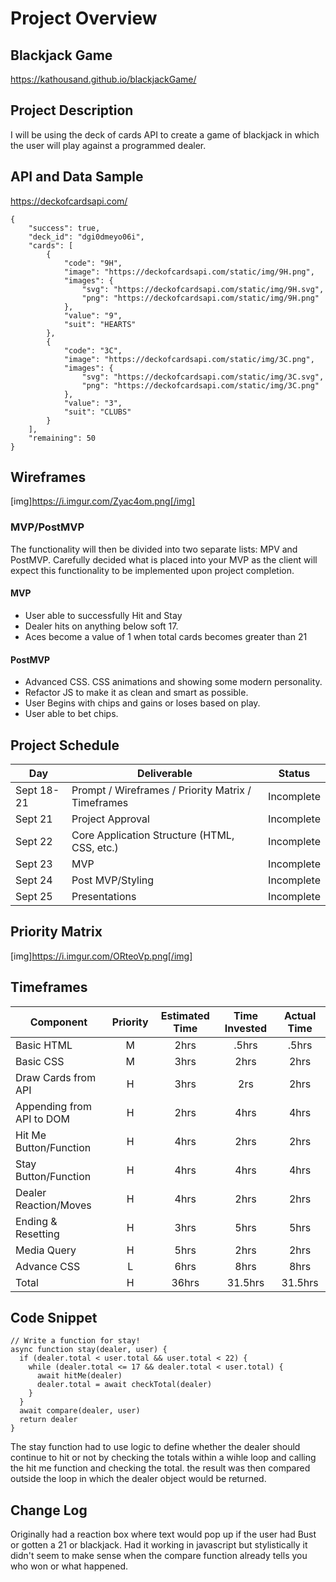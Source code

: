 # Project Overview

## Blackjack Game

https://kathousand.github.io/blackjackGame/

## Project Description

I will be using the deck of cards API  to create a game of blackjack in which the user will play against a programmed dealer.

## API and Data Sample

https://deckofcardsapi.com/
```
{
    "success": true,
    "deck_id": "dgi0dmeyo06i",
    "cards": [
        {
            "code": "9H",
            "image": "https://deckofcardsapi.com/static/img/9H.png",
            "images": {
                "svg": "https://deckofcardsapi.com/static/img/9H.svg",
                "png": "https://deckofcardsapi.com/static/img/9H.png"
            },
            "value": "9",
            "suit": "HEARTS"
        },
        {
            "code": "3C",
            "image": "https://deckofcardsapi.com/static/img/3C.png",
            "images": {
                "svg": "https://deckofcardsapi.com/static/img/3C.svg",
                "png": "https://deckofcardsapi.com/static/img/3C.png"
            },
            "value": "3",
            "suit": "CLUBS"
        }
    ],
    "remaining": 50
}
```
<!-- Specify the API you are using and include a link. Show us a snippet of JSON returned by your API so we know you can access it and get the info you need -->

## Wireframes
[img]https://i.imgur.com/Zyac4om.png[/img]


### MVP/PostMVP

The functionality will then be divided into two separate lists: MPV and PostMVP.  Carefully decided what is placed into your MVP as the client will expect this functionality to be implemented upon project completion.  

#### MVP 
- User able to successfully Hit and Stay
- Dealer hits on anything below soft 17. 
- Aces become a value of 1 when total cards becomes greater than 21

#### PostMVP  

- Advanced CSS. CSS animations and showing some modern personality.
- Refactor JS to make it as clean and smart as possible.
- User Begins with chips and gains or loses based on play.
- User able to bet chips.

## Project Schedule

|  Day | Deliverable | Status
|---|---| ---|
|Sept 18-21| Prompt / Wireframes / Priority Matrix / Timeframes | Incomplete
|Sept 21| Project Approval | Incomplete
|Sept 22| Core Application Structure (HTML, CSS, etc.) | Incomplete
|Sept 23| MVP | Incomplete
|Sept 24| Post MVP/Styling | Incomplete
|Sept 25| Presentations | Incomplete

## Priority Matrix

[img]https://i.imgur.com/ORteoVp.png[/img]

## Timeframes

| Component | Priority | Estimated Time | Time Invested | Actual Time |
| --- | :---: |  :---: | :---: | :---: |
| Basic HTML | M | 2hrs| .5hrs | .5hrs |
| Basic CSS | M | 3hrs| 2hrs | 2hrs |
| Draw Cards from API | H | 3hrs| 2rs | 2hrs|
| Appending from API to DOM | H | 2hrs| 4hrs | 4hrs |
| Hit Me Button/Function | H | 4hrs| 2hrs | 2hrs |
| Stay Button/Function | H | 4hrs| 4hrs| 4hrs |
| Dealer Reaction/Moves | H | 4hrs| 2hrs | 2hrs |
| Ending & Resetting | H | 3hrs| 5hrs | 5hrs |
| Media Query | H | 5hrs| 2hrs| 2hrs |
| Advance CSS | L | 6hrs| 8hrs | 8hrs |
| Total | H | 36hrs| 31.5hrs | 31.5hrs |

## Code Snippet

<!-- Use this section to include a brief code snippet of functionality that you are proud of and a brief description.   -->

```
// Write a function for stay!
async function stay(dealer, user) {
  if (dealer.total < user.total && user.total < 22) {
    while (dealer.total <= 17 && dealer.total < user.total) {
      await hitMe(dealer)
      dealer.total = await checkTotal(dealer)
    }
  }
  await compare(dealer, user)
  return dealer
}

```
The stay function had to use logic to define whether the dealer should continue to hit or not by checking the totals within a wihle loop and calling the hit me function and checking the total. the result was then compared outside the loop in which the dealer object would be returned. 

## Change Log
Originally had a reaction box where text would pop up if the user had Bust or gotten a 21 or blackjack. Had it working in javascript but stylistically it didn't seem to make sense when the compare function already tells you who won or what happened.
